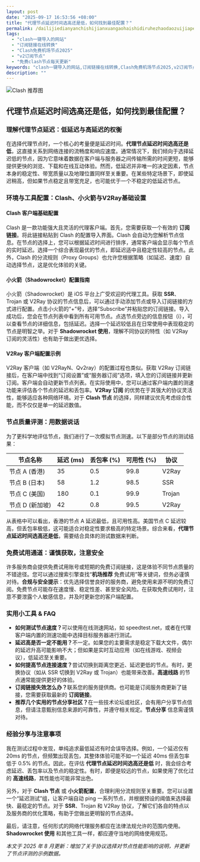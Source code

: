 ```yaml
---
layout: post
date: "2025-09-17 16:53:56 +08:00"
title: "代理节点延迟时间选高还是低，如何找到最佳配置？"
permalink: /dailijiedianyanchishijianxuangaohaishidiruhezhaodaozuijiapeizhi/
tags:
  - "clash一键导入的网站"
  - "订阅链接在线转换"
  - "Clash免费机场节点2025"
  - "v2订阅节点"
  - "免费clash节点每天更新"
keywords: "clash一键导入的网站,订阅链接在线转换,Clash免费机场节点2025,v2订阅节点,免费clash节点每天更新"
description: ""
---
```


![Clash 推荐图](https://clashjd.github.io/assets/img/小火箭节点购买.png)

## 代理节点延迟时间选高还是低，如何找到最佳配置？


<h3>理解代理节点延迟：低延迟与高延迟的权衡</h3>
<p>在选择代理节点时，一个核心的考量便是延迟时间。<strong>代理节点延迟时间选高还是低</strong>，这直接关系到网络连接的流畅度和响应速度。通常情况下，我们倾向于选择延迟低的节点，因为它意味着数据在客户端与服务器之间传输所需的时间更短，能够提供更快的浏览、下载和在线互动体验。然而，低延迟并非唯一的决定因素，节点本身的稳定性、带宽质量以及地理位置同样至关重要。在某些特定场景下，即使延迟稍高，但如果节点稳定且带宽充足，也可能优于一个不稳定的低延迟节点。</p>

<h3>环境与工具配置：Clash、小火箭与V2Ray基础设置</h3>
<h4>Clash 客户端基础配置</h4>
<p>Clash 是一款功能强大且灵活的代理客户端。首先，您需要获取一个有效的 <strong>订阅链接</strong>。将此链接粘贴到 Clash 的配置导入界面。Clash 会自动为您解析节点信息。在节点的选择上，您可以根据延迟时间进行排序，通常客户端会显示每个节点的实时延迟。选择一个综合表现最优的节点，即延迟适中且稳定性较高的节点。此外，Clash 的分流规则（Proxy Groups）也允许您根据策略（如延迟、速度）自动选择节点，这是优化体验的关键。</p>

<h4>小火箭（Shadowrocket）配置指南</h4>
<p>小火箭（Shadowrocket）是 iOS 平台上广受欢迎的代理工具。获取 <strong>SSR</strong>、Trojan 或 V2Ray 协议的节点信息后，可以通过手动添加节点或导入订阅链接的方式进行配置。点击小火箭的“+”号，选择“Subscribe”并粘贴您的订阅链接。导入成功后，您会在节点列表中看到所有可用节点。点选节点旁边的信息按钮（i），可以查看节点的详细信息，包括延迟。选择一个延迟较低且在日常使用中表现稳定的节点是明智之举。对于 <strong>Shadowrocket 使用</strong>，理解不同协议的特性（如 V2Ray 订阅的灵活性）也有助于做出更优选择。</p>

<h4>V2Ray 客户端配置示例</h4>
<p>V2Ray 客户端（如 V2RayN、Qv2ray）的配置过程也类似。获取 V2Ray 订阅链接后，在客户端中找到“订阅设置”或“服务器订阅”选项，填入您的订阅链接并更新订阅。客户端会自动更新节点列表。在实际使用中，您可以通过客户端内置的测速功能来评估各个节点的延迟和丢包率。<strong>V2Ray 订阅</strong> 的优势在于其强大的协议灵活性，能够适应各种网络环境。对于 <strong>Clash 节点</strong> 的选择，同样建议优先考虑综合性能，而不仅仅是单一的延迟数值。</p>

<h3>节点质量评测：用数据说话</h3>
<p>为了更科学地评估节点，我们进行了一次模拟节点测速。以下是部分节点的测试结果：</p>
<table>
  <thead>
    <tr>
      <th>节点名称</th>
      <th>延迟 (ms)</th>
      <th>丢包率 (%)</th>
      <th>可用性 (%)</th>
      <th>协议</th>
    </tr>
  </thead>
  <tbody>
    <tr>
      <td>节点 A (香港)</td>
      <td>35</td>
      <td>0.5</td>
      <td>99.8</td>
      <td>V2Ray</td>
    </tr>
    <tr>
      <td>节点 B (日本)</td>
      <td>58</td>
      <td>1.2</td>
      <td>98.5</td>
      <td>SSR</td>
    </tr>
    <tr>
      <td>节点 C (美国)</td>
      <td>180</td>
      <td>0.1</td>
      <td>99.9</td>
      <td>Trojan</td>
    </tr>
    <tr>
      <td>节点 D (新加坡)</td>
      <td>42</td>
      <td>0.8</td>
      <td>99.5</td>
      <td>V2Ray</td>
    </tr>
  </tbody>
</table>
<p>从表格中可以看出，香港的节点 A 延迟最低，且可用性高。美国节点 C 延迟较高，但丢包率极低，这可能适合对稳定性要求极高的特定场景。综合来看，<strong>代理节点延迟时间选高还是低</strong>，需要结合具体的测试数据来判断。</p>

<h3>免费试用通道：谨慎获取，注意安全</h3>
<p>许多服务商会提供免费试用账号或短期的免费订阅链接，这是体验不同节点质量的不错途径。您可以通过搜索引擎查找“<strong>机场推荐</strong> 免费试用”等关键词，但务必谨慎对待。<strong>合规与安全提示</strong>：优先选择信誉良好的服务商，避免使用来源不明的免费订阅。免费节点可能存在速度慢、稳定性差、甚至安全风险。在获取免费试用时，注意不要泄露个人敏感信息，并及时更新您的客户端配置。</p>

<h3>实用小工具 & FAQ</h3>
<ul>
  <li><strong>如何测试节点速度？</strong>可以使用在线测速网站，如 speedtest.net，或者在代理客户端内置的测速功能中选择目标服务器进行测试。</li>
  <li><strong>延迟高是否一定不能用？</strong>不一定。如果您的主要需求是稳定下载大文件，偶尔的延迟升高可能影响不大；但如果是实时互动应用（如在线游戏、视频会议），低延迟至关重要。</li>
  <li><strong>如何提高节点连接速度？</strong>尝试切换到距离您更近、延迟更低的节点。有时，更换协议（如从 SSR 切换到 V2Ray 或 Trojan）也能带来改善。<strong>高速线路</strong> 的节点通常能提供更好的体验。</li>
  <li><strong>订阅链接失效怎么办？</strong>联系您的服务提供商。也可能是订阅服务商更新了链接，您需要获取最新的 <strong>订阅链接</strong>。</li>
  <li><strong>推荐几个实用的节点分享社区？</strong>在一些技术论坛或社区，会有用户分享节点信息，但请注意甄别信息来源的可靠性，并遵守相关规定。<strong>节点分享</strong> 信息需谨慎对待。</li>
</ul>

<h3>经验分享与注意事项</h3>
<p>我在测试过程中发现，单纯追求最低延迟有时会误导选择。例如，一个延迟仅有 20ms 的节点，但频繁出现丢包，其整体体验可能不如一个延迟 40ms 但丢包率低于 0.5% 的节点。因此，在评估 <strong>代理节点延迟时间选高还是低</strong> 时，我会综合考虑延迟、丢包率以及节点的稳定性。有时，即便是较远的节点，如果使用了优化过的 <strong>高速线路</strong>，其性能也可能非常出色。</p>
<p>另外，对于 <strong>Clash 节点</strong> 或 <strong>小火箭配置</strong>，合理利用分流规则至关重要。您可以设置一个“延迟测试”组，让客户端自动 ping 一系列节点，并根据预设的阈值来选择最快、最稳定的节点。对于 <strong>SSR</strong>、Trojan 和 V2Ray 协议，了解它们各自的特点以及服务商的优化策略，有助于您做出更明智的节点选择。</p>
<p>最后，请注意，任何形式的网络代理服务都应在法律法规允许的范围内使用。<strong>Shadowrocket 使用</strong> 和其他工具一样，都应遵守当地的网络使用规范。</p>
<p><em>本文于 2025 年 8 月更新：增加了关于协议选择对节点性能影响的说明，并更新了节点评测的示例数据。</em></p>